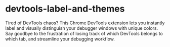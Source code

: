 # devtools-label-and-themes
Tired of DevTools chaos? This Chrome DevTools extension lets you instantly label and visually distinguish your debugger windows with unique colors. Say goodbye to the frustration of losing track of which DevTools belongs to which tab, and streamline your debugging workflow.
